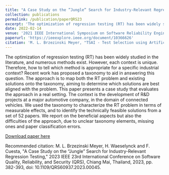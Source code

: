```yaml
---
title: "A Case Study on the ”Jungle” Search for Industry-Relevant Regression Testing"
collection: publications
permalink: /publication/paperQRS23
excerpt: 'The optimization of regression testing (RT) has been widely studied in the literature, and numerous methods exist. However, each context is unique. Therefore, how to tell which method is appropriate for a specific industrial context? Recent work has proposed a taxonomy to aid in answering this question. The approach is to map both the RT problem and existing solutions onto the taxonomy, aiming to determine which solutions are best aligned with the problem. This paper presents a case study that evaluates the approach in a real setting. The context is the development of R&D projects at a major automotive company, in the domain of connected vehicles. We used the taxonomy to characterize the RT problem in terms of measurable effects, and to identify the technically feasible solutions from a set of 52 papers. We report on the beneficial aspects but also the difficulties of the approach, due to unclear taxonomy elements, missing ones and paper classification errors.'
date: 2022-02-14
venue: '2021 IEEE International Symposium on Software Reliability Engineering Workshops (ISSREW)'
paperurl: 'https://ieeexplore.ieee.org/document/10366626'
citation: 'M. L. Brzezinski Meyer, "TSAI - Test Selection using Artificial Intelligence for the Support of Continuous Integration," 2021 IEEE International Symposium on Software Reliability Engineering Workshops (ISSREW), Wuhan, China, 2021, pp. 306-309, doi: 10.1109/ISSREW53611.2021.00092.'
---
```

The optimization of regression testing (RT) has been widely studied in the literature, and numerous methods exist. However, each context is unique. Therefore, how to tell which method is appropriate for a specific industrial context? Recent work has proposed a taxonomy to aid in answering this question. The approach is to map both the RT problem and existing solutions onto the taxonomy, aiming to determine which solutions are best aligned with the problem. This paper presents a case study that evaluates the approach in a real setting. The context is the development of R&D projects at a major automotive company, in the domain of connected vehicles. We used the taxonomy to characterize the RT problem in terms of measurable effects, and to identify the technically feasible solutions from a set of 52 papers. We report on the beneficial aspects but also the difficulties of the approach, due to unclear taxonomy elements, missing ones and paper classification errors.

[Download paper here](http://academicpages.github.io/files/paperQRS.pdf)

Recommended citation: M. L. Brzezinski Meyer, H. Waeselynck and F. Cuesta, "A Case Study on the “Jungle” Search for Industry-Relevant Regression Testing," 2023 IEEE 23rd International Conference on Software Quality, Reliability, and Security (QRS), Chiang Mai, Thailand, 2023, pp. 382-393, doi: 10.1109/QRS60937.2023.00045.
